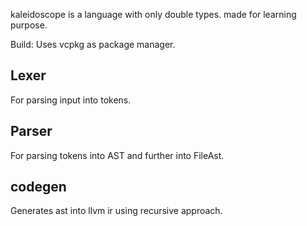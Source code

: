 kaleidoscope is a language with only double types.
made for learning purpose.

Build: Uses vcpkg as package manager.


## Lexer
For parsing input into tokens.

## Parser
For parsing tokens into AST and further into FileAst.

## codegen
Generates ast into llvm ir using recursive approach.

